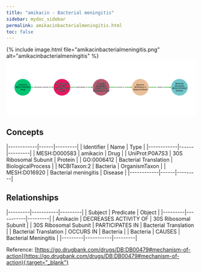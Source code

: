 ```yaml
---
title: "amikacin - Bacterial meningitis"
sidebar: mydoc_sidebar
permalink: amikacinbacterialmeningitis.html
toc: false 
---
```


{% include image.html file="amikacinbacterialmeningitis.png" alt="amikacinbacterialmeningitis" %}![Path Visualization](/images/amikacinbacterialmeningitis.png)

## Concepts

|------------|------|---------|
| Identifier | Name | Type    |
|------------|------|---------|
| MESH:D000583 | amikacin | Drug |
| UniProt:P0A7S3 | 30S Ribosomal Subunit | Protein |
| GO:0006412 | Bacterial Translation | BiologicalProcess |
| NCBITaxon:2 | Bacteria | OrganismTaxon |
| MESH:D016920 | Bacterial meningitis | Disease |
|------------|------|---------|

## Relationships

|---------|-----------|---------|
| Subject | Predicate | Object  |
|---------|-----------|---------|
| Amikacin | DECREASES ACTIVITY OF | 30S Ribosomal Subunit |
| 30S Ribosomal Subunit | PARTICIPATES IN | Bacterial Translation |
| Bacterial Translation | OCCURS IN | Bacteria |
| Bacteria | CAUSES | Bacterial Meningitis |
|---------|-----------|---------|

Reference: [https://go.drugbank.com/drugs/DB:DB00479#mechanism-of-action](https://go.drugbank.com/drugs/DB:DB00479#mechanism-of-action){:target="_blank"}